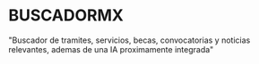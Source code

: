 # BUSCADORMX
"Buscador de tramites, servicios, becas, convocatorias y noticias relevantes, ademas de una IA proximamente integrada"
